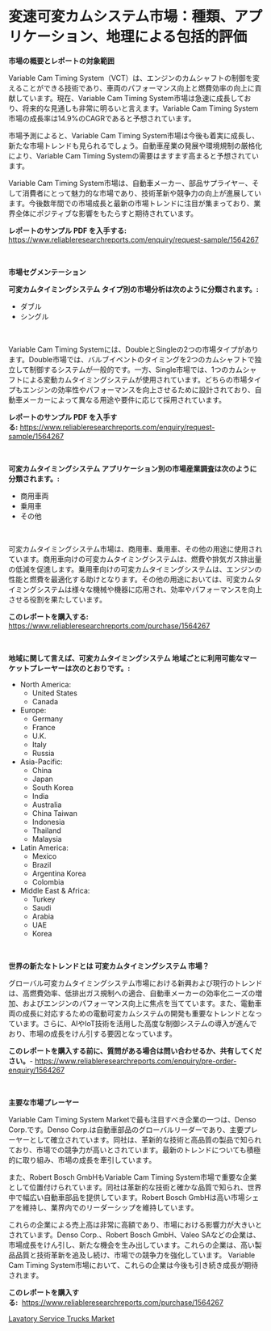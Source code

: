 <p><h1>変速可変カムシステム市場：種類、アプリケーション、地理による包括的評価</h1></p><p><strong>市場の概要とレポートの対象範囲</strong></p>
<p><p>Variable Cam Timing System（VCT）は、エンジンのカムシャフトの制御を変えることができる技術であり、車両のパフォーマンス向上と燃費効率の向上に貢献しています。現在、Variable Cam Timing System市場は急速に成長しており、将来的な見通しも非常に明るいと言えます。Variable Cam Timing System市場の成長率は14.9%のCAGRであると予想されています。</p><p>市場予測によると、Variable Cam Timing System市場は今後も着実に成長し、新たな市場トレンドも見られるでしょう。自動車産業の発展や環境規制の厳格化により、Variable Cam Timing Systemの需要はますます高まると予想されています。</p><p>Variable Cam Timing System市場は、自動車メーカー、部品サプライヤー、そして消費者にとって魅力的な市場であり、技術革新や競争力の向上が進展しています。今後数年間での市場成長と最新の市場トレンドに注目が集まっており、業界全体にポジティブな影響をもたらすと期待されています。</p></p>
<p><strong>レポートのサンプル PDF を入手する:</strong> <a href="https://www.reliableresearchreports.com/enquiry/request-sample/1564267">https://www.reliableresearchreports.com/enquiry/request-sample/1564267</a></p>
<p>&nbsp;</p>
<p><strong>市場セグメンテーション</strong></p>
<p><strong>可変カムタイミングシステム タイプ別の市場分析は次のように分類されます。:</strong></p>
<p><ul><li>ダブル</li><li>シングル</li></ul></p>
<p>&nbsp;</p>
<p><p>Variable Cam Timing Systemには、DoubleとSingleの2つの市場タイプがあります。Double市場では、バルブイベントのタイミングを2つのカムシャフトで独立して制御するシステムが一般的です。一方、Single市場では、1つのカムシャフトによる変動カムタイミングシステムが使用されています。どちらの市場タイプもエンジンの効率性やパフォーマンスを向上させるために設計されており、自動車メーカーによって異なる用途や要件に応じて採用されています。</p></p>
<p><strong>レポートのサンプル PDF を入手する:</strong>&nbsp;<a href="https://www.reliableresearchreports.com/enquiry/request-sample/1564267">https://www.reliableresearchreports.com/enquiry/request-sample/1564267</a></p>
<p>&nbsp;</p>
<p><strong> 可変カムタイミングシステム アプリケーション別の市場産業調査は次のように分類されます。:</strong></p>
<p><ul><li>商用車両</li><li>乗用車</li><li>その他</li></ul></p>
<p>&nbsp;</p>
<p><p>可変カムタイミングシステム市場は、商用車、乗用車、その他の用途に使用されています。商用車向けの可変カムタイミングシステムは、燃費や排気ガス排出量の低減を促進します。乗用車向けの可変カムタイミングシステムは、エンジンの性能と燃費を最適化する助けとなります。その他の用途においては、可変カムタイミングシステムは様々な機械や機器に応用され、効率やパフォーマンスを向上させる役割を果たしています。</p></p>
<p><strong>このレポートを購入する:</strong>&nbsp; <a href="https://www.reliableresearchreports.com/purchase/1564267">https://www.reliableresearchreports.com/purchase/1564267</a></p>
<p>&nbsp;</p>
<p><strong>地域に関して言えば、可変カムタイミングシステム 地域ごとに利用可能なマーケットプレーヤーは次のとおりです。:</strong></p>
<p><ul>
    <li>
        North America:
        <ul>
            <li>United States</li>
            <li>Canada</li>
        </ul>
    </li>
    <li>
        Europe:
        <ul>
            <li>Germany</li>
            <li>France</li>
            <li>U.K.</li>
            <li>Italy</li>
            <li>Russia</li>
        </ul>
    </li>
    <li>
        Asia-Pacific:
        <ul>
            <li>China</li>
            <li>Japan</li>
            <li>South Korea</li>
            <li>India</li>
            <li>Australia</li>
            <li>China Taiwan</li>
            <li>Indonesia</li>
            <li>Thailand</li>
            <li>Malaysia</li>
        </ul>
    </li>
    <li>
        Latin America:
        <ul>
            <li>Mexico</li>
            <li>Brazil</li>
            <li>Argentina Korea</li>
            <li>Colombia</li>
        </ul>
    </li>
    <li>
        Middle East & Africa:
        <ul>
            <li>Turkey</li>
            <li>Saudi</li>
            <li>Arabia</li>
            <li>UAE</li>
            <li>Korea</li>
        </ul>
    </li>
    </ul></p>
<p>&nbsp;</p>
<p><strong>世界の新たなトレンドとは 可変カムタイミングシステム 市場？</strong></p>
<p><p>グローバル可変カムタイミングシステム市場における新興および現行のトレンドは、高燃費効率、低排出ガス規制への適合、自動車メーカーの効率化ニーズの増加、およびエンジンのパフォーマンス向上に焦点を当てています。また、電動車両の成長に対応するための電動可変カムシステムの開発も重要なトレンドとなっています。さらに、AIやIoT技術を活用した高度な制御システムの導入が進んでおり、市場の成長をけん引する要因となっています。</p></p>
<p><strong>このレポートを購入する前に、質問がある場合は問い合わせるか、共有してください。</strong>- <a href="https://www.reliableresearchreports.com/enquiry/pre-order-enquiry/1564267">https://www.reliableresearchreports.com/enquiry/pre-order-enquiry/1564267</a></p>
<p>&nbsp;</p>
<p><strong>主要な市場プレーヤー</strong></p>
<p><p>Variable Cam Timing System Marketで最も注目すべき企業の一つは、Denso Corp.です。Denso Corp.は自動車部品のグローバルリーダーであり、主要プレーヤーとして確立されています。同社は、革新的な技術と高品質の製品で知られており、市場での競争力が高いとされています。最新のトレンドについても積極的に取り組み、市場の成長を牽引しています。</p><p>また、Robert Bosch GmbHもVariable Cam Timing System市場で重要な企業として位置付けられています。同社は革新的な技術と確かな品質で知られ、世界中で幅広い自動車部品を提供しています。Robert Bosch GmbHは高い市場シェアを維持し、業界内でのリーダーシップを維持しています。</p><p>これらの企業による売上高は非常に高額であり、市場における影響力が大きいとされています。Denso Corp.、Robert Bosch GmbH、Valeo SAなどの企業は、市場成長をけん引し、新たな機会を生み出しています。これらの企業は、高い製品品質と技術革新を追及し続け、市場での競争力を強化しています。 Variable Cam Timing System市場において、これらの企業は今後も引き続き成長が期待されます。</p></p>
<p><strong>このレポートを購入する:</strong>&nbsp;&nbsp;<a href="https://www.reliableresearchreports.com/purchase/1564267">https://www.reliableresearchreports.com/purchase/1564267</a></p>
<p><p><a href="https://rainy-horn-d69.notion.site/Lavatory-Service-Trucks-Market-with-the-goal-of-estimating-the-market-size-and-future-growth-potenti-a17e3ce670d64a789e83a8b38cdb1552">Lavatory Service Trucks Market</a></p></p>